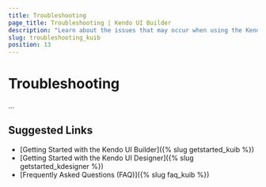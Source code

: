 ```yaml
---
title: Troubleshooting
page_title: Troubleshooting | Kendo UI Builder
description: "Learn about the issues that may occur when using the Kendo UI Builder tool for creating and managing Angular and AngularJS-based web applications."
slug: troubleshooting_kuib
position: 13
---
```


# Troubleshooting

...

## Suggested Links

* [Getting Started with the Kendo UI Builder]({% slug getstarted_kuib %})
* [Getting Started with the Kendo UI Designer]({% slug getstarted_kdesigner %})
* [Frequently Asked Questions (FAQ)]({% slug faq_kuib %})
